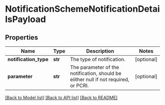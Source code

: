 # NotificationSchemeNotificationDetailsPayload

## Properties
Name | Type | Description | Notes
------------ | ------------- | ------------- | -------------
**notification_type** | **str** | The type of notification. | [optional] 
**parameter** | **str** | The parameter of the notification, should be eiither null if not required, or PCRI. | [optional] 

[[Back to Model list]](../README.md#documentation-for-models) [[Back to API list]](../README.md#documentation-for-api-endpoints) [[Back to README]](../README.md)

